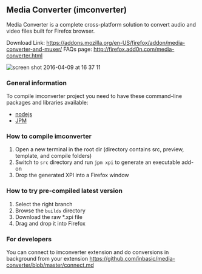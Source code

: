 ## Media Converter (imconverter)

Media Converter is a complete cross-platform solution to convert audio and video files built for Firefox browser.

Download Link: https://addons.mozilla.org/en-US/firefox/addon/media-converter-and-muxer/
FAQs page: http://firefox.add0n.com/media-converter.html

![screen shot 2016-04-09 at 16 37 11](https://cloud.githubusercontent.com/assets/12896263/14403567/8ee6129e-fe71-11e5-95cb-779128d247b8.png)

### General information

To compile imconverter project you need to have these command-line packages and libraries available:
* [nodejs](http://nodejs.org/)
* [JPM](https://www.npmjs.com/package/jpm)

### How to compile imconverter

1. Open a new terminal in the root dir (directory contains src, preview, template, and compile folders)
2. Switch to `src` directory and run `jpm xpi` to generate an executable add-on
3. Drop the generated XPI into a Firefox window

### How to try pre-compiled latest version

1. Select the right branch
2. Browse the `builds` directory
3. Download the raw *.xpi file
4. Drag and drop it into Firefox

### For developers
You can connect to imconverter extension and do conversions in background from your extension
https://github.com/inbasic/media-converter/blob/master/connect.md
